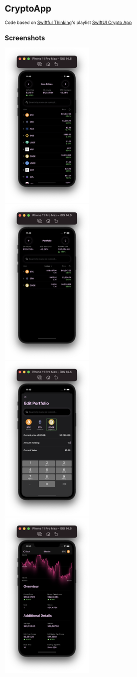 # CryptoApp

Code based on [Swiftful Thinking](https://www.youtube.com/channel/UCp25X4LzOLaksp5qY0YMUzg)'s playlist [SwiftUI Crypto App](https://www.youtube.com/watch?v=TTYKL6CfbSs&list=PLwvDm4Vfkdphbc3bgy_LpLRQ9DDfFGcFu)

## Screenshots

<img src="./Resources/210.png" height="500"> <img src="./Resources/211.png" height="500"> <img src="./Resources/212.png" height="500"> <img src="./Resources/213.png" height="500">
